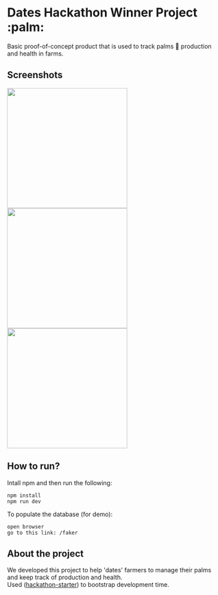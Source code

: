# Dates Hackathon Winner Project :palm:
Basic proof-of-concept product that is used to track palms 🌴 production and health in farms.


## Screenshots
<p>
  <img align="top" src="https://user-images.githubusercontent.com/37724969/66272786-bc08f780-e876-11e9-9ba2-d90ea9834146.png" width="280">
  <img align="top" src="https://user-images.githubusercontent.com/37724969/66272805-d5aa3f00-e876-11e9-9978-4f9f1835a487.png" width="280">
  <img align="top" src="https://user-images.githubusercontent.com/37724969/66272811-e5c21e80-e876-11e9-9f96-ec584ccea51b.png" width="280">
</p>

## How to run?
Intall npm and then run the following:
```
npm install
npm run dev
```

To populate the database (for demo):
```
open browser
go to this link: /faker
```

## About the project
We developed this project to help 'dates' farmers to manage their palms and keep track of production and health. <br/>
Used ([hackathon-starter](https://github.com/sahat/hackathon-starter)) to bootstrap development time.
